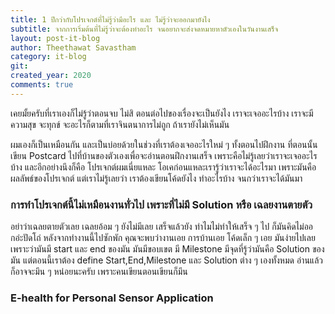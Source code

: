 ```yaml
---
title: 1 ปีกว่ากับโปรเจกต์ที่ไม่รู้ว่ามีอะไร และ ไม่รู้ว่าจะออกมายังไง
subtitle: จากการเริ่มต้นที่ไม่รู้ว่าจะต้องทำอะไร จนอยากจะส่งจดหมายหาตัวเองในวันงานเสร็จ
layout: post-it-blog
author: Theethawat Savastham
category: it-blog
git:
created_year: 2020
comments: true
---
```


เคยมั้ยครับที่เราเองก็ไม่รู้ว่าตอนจบ ไม่สิ ตอนต่อไปของเรื่องจะเป็นยังไง เราจะเจออะไรบ้าง เราจะมีความสุข จะทุกข์ จะอะไรก็ตามที่เราจินตนาการไม่ถูก ถ้าเรายังไม่เห็นมัน

ผมเองก็เป็นเหมือนกัน และเป็นบ่อยด้วยในช่วงที่เราต้องเจออะไรใหม่ ๆ ทั้งตอนไปฝึกงาน ที่ตอนนั้นเขียน Postcard ไปที่บ้านของตัวเองเพื่อจะอ่านตอนฝึกงานเสร็จ เพราะคือไม่รู้เลยว่าเราจะเจออะไรบ้าง และอีกอย่างนึงก็คือ โปรเจกต์ผมเนี่ยแหละ โอเคก่อนแหละเรารู้ว่าเราจะได้อะไรมา เพราะมันคือผลลัพธ์ของโปรเจกต์ แต่เราไม่รู้เลยว่า เราต้องเขียนโค้ดยังไง ทำอะไรบ้าง จนกว่าเราจะได้มันมา

### การทำโปรเจกต์นี้ไม่เหมือนงานทั่วไป เพราะที่ไม่มี Solution หรือ เฉลยงานตายตัว

อย่าว่าเฉลยตายตัวเลย เฉลยอ้อม ๆ ยังไม่มีเลย เสร็จแล้วยัง ทำไมไม่ทำให้เสร็จ ๆ ไป ก็มันคิดไม่ออกอ่ะปัดโถ่ หลังจากทำงานนี้ไปซักพัก คุณจะพบว่างานเอย การบ้านเอย โค้ดเล็ก ๆ เอย มันง่ายไปเลย เพราะว่ามันมี start และ end ของมัน มันมีขอบเขต มี Milestone มีจุดที่รู้ว่ามันคือ Solution ของมัน แต่ตอนนี้เราต้อง define Start,End,Milestone และ Solution ต่าง ๆ เองทั้งหมด อ่านแล้วก็อาจจะมึน ๆ หน่อยนะครับ เพราะคนเขียนตอนเขียนก็มึน

### E-health for Personal Sensor Application

